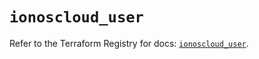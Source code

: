 # `ionoscloud_user`

Refer to the Terraform Registry for docs: [`ionoscloud_user`](https://registry.terraform.io/providers/ionos-cloud/ionoscloud/6.6.7/docs/resources/user).
